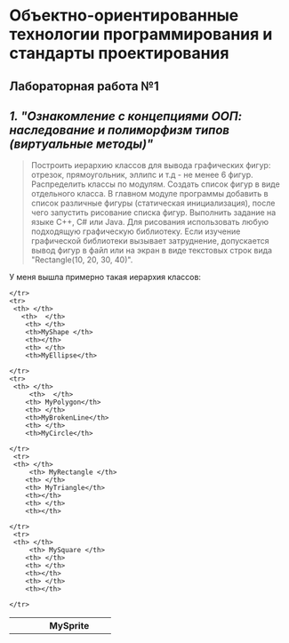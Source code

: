 # Объектно-ориентированные технологии программирования и стандарты проектирования
## Лабораторная работа №1
***1. "Ознакомление с концепциями ООП: наследование и полиморфизм типов (виртуальные методы)"*** 
---
> Построить иерархию классов для вывода графических фигур: отрезок, прямоугольник, эллипс и т.д - не менее 6 фигур. Распределить классы по модулям. 
Создать список фигур в виде отдельного класса. 
В главном модуле программы добавить в список различные фигуры (статическая инициализация), после чего запустить рисование списка фигур. 
Выполнить задание на языке C++, C# или Java. 
Для рисования использовать любую подходящую графическую библиотеку. 
Если изучение графической библиотеки вызывает затруднение, допускается вывод фигур в файл или на экран в виде текстовых строк вида "Rectangle(10, 20, 30, 40)".

У меня вышла примерно такая иерархия классов: 
<table>
    <tr>
        <th> </th>
         <th> </th>
        <th> </th>
        <th> </th>
        <th>MySprite</th>
        <th> </th>
        <th> </th>
        
    </tr>
    <tr>
     <th> </th>
       <th>  </th>
        <th> </th>
        <th>MyShape </th>
        <th></th>
        <th> </th>
        <th>MyEllipse</th>
        
    </tr>
    <tr>
     <th> </th>
         <th>  </th>
        <th> MyPolygon</th>
        <th> </th>
        <th>MyBrokenLine</th>
        <th> </th>
        <th>MyCircle</th>
           
    </tr>
     <tr>
     <th> </th>
         <th> MyRectangle </th>
        <th> </th>
        <th> MyTriangle</th>
        <th></th>
        <th> </th>
        <th></th>
           
    </tr>
     <tr>
     <th> </th>
         <th> MySquare </th>
        <th> </th>
        <th> </th>
        <th></th>
        <th> </th>
        <th></th>
           
    </tr>
</table>
